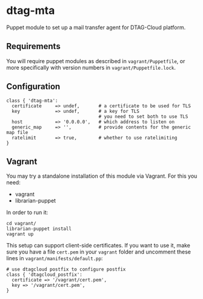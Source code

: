 # dtag-mta

Puppet module to set up a mail transfer agent for DTAG-Cloud platform.

## Requirements

You will require puppet modules as described in `vagrant/Puppetfile`, or more specifically with version numbers in `vagrant/Puppetfile.lock`.

## Configuration

    class { 'dtag-mta':
      certificate     => undef,       # a certificate to be used for TLS
      key             => undef,       # a key for TLS
                                      # you need to set both to use TLS
      host            => '0.0.0.0',   # which address to listen on
      generic_map     => '',          # provide contents for the generic map file
      ratelimit       => true,        # whether to use ratelimiting
    }

## Vagrant

You may try a standalone installation of this module via Vagrant. For this you need:

* vagrant
* librarian-puppet

In order to run it:

    cd vagrant/
    librarian-puppet install 
    vagrant up

This setup can support client-side certificates. If you want to use it, make sure you have a file `cert.pem` in your `vagrant` folder and uncomment these lines in `vagrant/manifests/default.pp`:

    # use dtagcloud postfix to configure postfix
    class { 'dtagcloud_postfix':
      certificate => '/vagrant/cert.pem',
      key => '/vagrant/cert.pem',
    }

